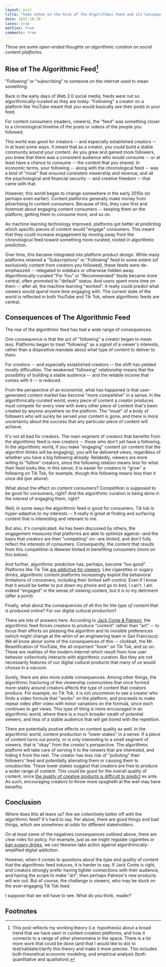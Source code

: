 ```yaml
---
layout: post 
title: "Some notes on the Rise of the Algorithmic Feed and its Consequences"
date: 2022-10-20
latex: true 
mathjax: true
comments: true
---
```


*These are some open-ended thoughts on algorithmic curation on social content platforms.*

## Rise of The Algorithmic Feed[^1]

"Following" or "subscribing" to someone on the internet used to mean something. 

Back in the early days of Web 2.0 social media, feeds were not so algorithmically-curated as they are today. "Following" a creator on a platform like YouTube meant that you would basically see their posts in your feed. 

For content consumers (readers, viewers), the "feed" was something closer to a chronological timeline of the posts or videos of the people you followed. 

This world was good for creators -- and especially established creators -- in at least some ways. It meant that as a creator, you could build a stable community around your content. As you grew and gained more followers, you knew that there was a consistent audience who would consume -- or at least have a chance to consume -- the content that you shared. In economic terms, your following -- along with the chronological feed -- was a kind of "moat" that ensured consistent viewership and revenue, and all the psychological and financial security -- and creative freedom -- that came with that. 

However, this world began to change somewhere in the early 2010s (or perhaps even earlier). Content platforms generally make money from advertising to content consumers. Because of this, they care first and foremost about engaging content consumers -- keeping them on the platform, getting them to consume more, and so on. 

As machine learning technology improved, platforms got better at predicting which specific pieces of content would "engage" consumers. This meant that they could increase engagement by moving away from the chronological feed toward something more curated, rooted in algorithmic prediction. 

Over time, this became integrated into platform product design. While many platforms retained a "Subscriptions" or "Following" feed to some extent (of exclusively content from creators you followed), these feeds were de-emphasized -- relegated to sidebars or otherwise hidden away. Algorithmically-curated "For You" or "Recommended" feeds became more central, often promoted to "default" status. And users spent more time on them -- after all, the machine learning "worked". It really could predict what viewers would spend more time engaging with. The current state of the world is reflected in both YouTube and Tik Tok, where algorithmic feeds are central. 

## Consequences of The Algorithmic Feed

The rise of the algorithmic feed has had a wide range of consequences. 

One consequence is that the act of "following" a creator began to mean less. Platforms began to treat "following" as a *signal* of a viewer's interests, rather than a dispositive mandate about what type of content to deliver to them. 

For *creators* -- and especially established creators -- the shift has yielded mostly difficulties. The weakened "following" relationship means that the possibility of building a stable audience -- and the reliable income that comes with it -- is reduced. 

From the perspective of an economist, what has happened is that user-generated content market has become "more competitive" in a sense. In the algorithmically-curated world, every piece of content a creator produces must compete for every view with every other piece of content that's been created by anyone anywhere on the platform. The "moat" of a body of followers who will surely be served your content is gone, and there is more uncertainty about the success that any particular piece of content will achieve.

It's not all bad for creators. The main segment of creators that benefits from the algorithmic feed is *new* creators -- those who don't yet have a following. In the algorithmic world, if you make "engaging" content (or content that the algorithm thinks will be engaging), you will be delivered views, regardless of whether you have a big following already. Relatedly, viewers are more willing to "follow" creators, since the following relation means less for what their feed looks like; in this sense, it is easier for creators to "grow" a following on Tik Tok, for example, though this following means less than it once did (per above). 

What about the effect on *content consumers*? Competition is supposed to be good for consumers, right? And the algorithmic curation is being done in the interest of engaging them, right?  

Well, in some ways the algorithmic feed *is* good for consumers. Tik tok is hyper-adaptive to my interests -- it really *is* great at finding and surfacing content that is interesting and relevant to me. 

But also, it's complicated. As has been discussed by others, the engagement measures that platforms are able to optimize against--and the basis that creators are then "competing" on--are *limited*, and don't fully reflect the interests of consumers. Consequently, the content that results from this competition is likewise limited in benefiting consumers (more on this below). 

And further, algorithmic prediction has, perhaps, become "too good". Platforms like Tik Tok [are addictive for viewers](https://www.aeaweb.org/articles?id=10.1257/aer.20210867). Like cigarettes or sugary drinks, algorithmic content platforms increasingly exploit the behavioral limitations of consumers, including their limited self-control. Even if I know that it would be better to put down my phone and go to bed, I can't. I am indeed "engaged" in the sense of viewing content, but it is to my detriment (after a point). 

Finally, what about the consequences of all this for the *type of content* that is produced online? For our digital cultural production? 

There are lots of answers here. According to [Jack Conte & Patreon](https://www.youtube.com/watch?v=4yIJ8Jwli2U&ab_channel=JackConteExtras), the algorithmic feed forces creators to produce "content" rather than "art" -- to focus their efforts on pleasing the algorithm and its invisible preferences (which might change at the whim of an engineering team in San Francisco). We all know about some of the consequences of this -- clickbait, the Mr. Beastification of YouTube, the all-important "hook" on Tik Tok, and so on. These are realities of the modern internet which result from how user behavior collectively interacts with algorithmic curation. But they are not necessarily features of our digital cultural products that many of us would *choose* in a vacuum. 

Surely, there are also more subtle consequences. Among other things, the algorithmic fracturing of the viewership communities that once formed more-stably around creators affects the type of content that creators produce. For example, on Tik Tok, it is not uncommon to see a creator who finds a video formula that "works" on the platform, and proceeds to make repeat video after video with minor variations on the formula, since each continues to get views. This type of thing is more encouraged in an algorithmic world, where there is a much broader swath of potential viewers, and less of a stable audience that will get bored with the repetition. 

There are potentially postive effects on content quality as well. In the algorithmic world, content production is "lower stakes" in a sense. If a piece of content turns out poorly, or is only interesting to a small segment of viewers, that is "okay" from the creator's perspective. The algorithmic platform will take care of serving it to the viewers that are interested, and hiding it from the rest. The creator has less risk of "polluting" their followers' feed and potentially alienating them or causing them to unsubscribe. These lower stakes suggest that creators are free to produce a wider range of content. This could be good for the overall quality of content, since [the quality of creative products is difficult to predict](https://www.nber.org/books-and-chapters/economic-analysis-digital-economy/digitization-and-quality-new-media-products-case-music) ex ante. As such, encouraging creators to throw more spaghetti at the wall may have benefits. 

## Conclusion

Where does this all leave us? Are we collectively better off with the algorithmic feed? It's hard to say. Per above, there are good things and bad things, which are sometimes at odds for different stakeholders. 

On at least some of the negatives consequences outlined above, there are clear roles for policy. For example, just as we might regulate cigarettes or [ban sugary drinks](https://www.hsph.harvard.edu/nutritionsource/healthy-drinks/beverages-public-health-concerns/), we can likewise take action against algorithmically-amplified digital addiction. 

However, when it comes to questions about the *type* and *quality* of content that the algorithmic feed induces, it is harder to say. If Jack Conte is right, and creators strongly prefer having tighter connections with their audience, and having the scope to make "art", then perhaps Patreon's new products will win out. But of course, the challenge is viewers, who may be stuck on the ever-engaging Tik Tok feed. 

I suppose that we will have to see. What do you think, reader? 

## Footnotes 

[^1]: This post reflects my working theory (i.e. hypothesis) about a broad trend that we have seen in content creation platforms, and how it connects to a range of other phenomena in the space. There is a lot more work that could be done (and that I would like to do) to test/validate/clarify this theory and make it more precise. This includes both theoretical economic modeling, and empirical analysis (both quantitative and qualitative). 